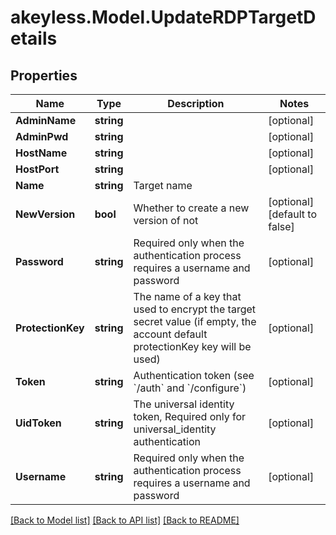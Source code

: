# akeyless.Model.UpdateRDPTargetDetails
## Properties

Name | Type | Description | Notes
------------ | ------------- | ------------- | -------------
**AdminName** | **string** |  | [optional] 
**AdminPwd** | **string** |  | [optional] 
**HostName** | **string** |  | [optional] 
**HostPort** | **string** |  | [optional] 
**Name** | **string** | Target name | 
**NewVersion** | **bool** | Whether to create a new version of not | [optional] [default to false]
**Password** | **string** | Required only when the authentication process requires a username and password | [optional] 
**ProtectionKey** | **string** | The name of a key that used to encrypt the target secret value (if empty, the account default protectionKey key will be used) | [optional] 
**Token** | **string** | Authentication token (see &#x60;/auth&#x60; and &#x60;/configure&#x60;) | [optional] 
**UidToken** | **string** | The universal identity token, Required only for universal_identity authentication | [optional] 
**Username** | **string** | Required only when the authentication process requires a username and password | [optional] 

[[Back to Model list]](../README.md#documentation-for-models) [[Back to API list]](../README.md#documentation-for-api-endpoints) [[Back to README]](../README.md)

